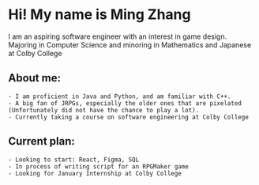 # Hi! My name is Ming Zhang
I am an aspiring software engineer with an interest in game design.
Majoring in Computer Science and minoring in Mathematics and Japanese at Colby College

## About me:
    - I am proficient in Java and Python, and am familiar with C++.
    - A big fan of JRPGs, especially the older ones that are pixelated (Unfortunately did not have the chance to play a lot).
    - Currently taking a course on software engineering at Colby College
## Current plan:
    - Looking to start: React, Figma, SQL
    - In process of writing script for an RPGMaker game
    - Looking for January Internship at Colby College

